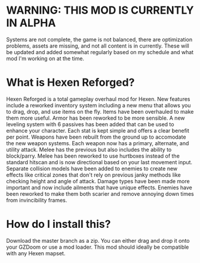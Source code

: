 # WARNING: THIS MOD IS CURRENTLY IN ALPHA
Systems are not complete, the game is not balanced, there are optimization problems, assets are missing, and not all content is in currently. These will be updated and added somewhat regularly based on my schedule and what mod I'm working on at the time.
# What is Hexen Reforged?
Hexen Reforged is a total gameplay overhaul mod for Hexen. New features include a reworked inventory system including a new menu that allows you to drag, drop, and use items on the fly. Items have been overhauled to make them more useful. Armor has been reworked to be more sensible. A new leveling system with 6 passives has been added that can be used to enhance your character. Each stat is kept simple and offers a clear benefit per point. Weapons have been rebuilt from the ground up to accomodate the new weapon systems. Each weapon now has a primary, alternate, and utility attack. Melee has the previous but also includes the ability to block/parry. Melee has been reworked to use hurtboxes instead of the standard hitscan and is now directional based on your last movement input. Separate collision models have been added to enemies to create new effects like critical zones that don't rely on previous janky methods like checking height and angle of attack. Damage types have been made more important and now include ailments that have unique effects. Enemies have been reworked to make them both scarier and remove annoying down times from invincibility frames.
# How do I install this?
Download the master branch as a zip. You can either drag and drop it onto your GZDoom or use a mod loader. This mod should ideally be compatible with any Hexen mapset.
